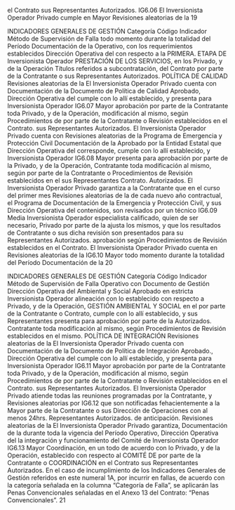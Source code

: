el Contrato
sus Representantes
Autorizados.
IG6.06 El Inversionista Operador Privado cumple en Mayor Revisiones aleatorias de la
19

INDICADORES GENERALES DE GESTIÓN
Categoría
Código Indicador Método de Supervisión
de Falla
todo momento durante la totalidad del Período Documentación de la
Operativo, con los requerimientos establecidos Dirección Operativa del
con respecto a la PRIMERA. ETAPA DE Inversionista Operador
PRESTACIÓN DE LOS SERVICIOS, en los Privado, y de la Operación
Títulos referidos a subcontratación, del Contrato por parte de la Contratante o
sus Representantes
Autorizados.
POLÍTICA DE CALIDAD
Revisiones aleatorias de la
El Inversionista Operador Privado cuenta con Documentación de la
Documento de Política de Calidad Aprobado, Dirección Operativa del
cumple con lo allí establecido, y presenta para Inversionista Operador
IG6.07 Mayor
aprobación por parte de la Contratante toda Privado, y de la Operación,
modificación al mismo, según Procedimientos de por parte de la Contratante o
Revisión establecidos en el Contrato. sus Representantes
Autorizados.
El Inversionista Operador Privado cuenta con Revisiones aleatorias de la
Programa de Emergencia y Protección Civil Documentación de la
Aprobado por la Entidad Estatal que Dirección Operativa del
corresponde, cumple con lo allí establecido, y Inversionista Operador
IG6.08 Mayor
presenta para aprobación por parte de la Privado, y de la Operación,
Contratante toda modificación al mismo, según por parte de la Contratante o
Procedimientos de Revisión establecidos en el sus Representantes
Contrato. Autorizados.
El Inversionista Operador Privado garantiza a
la Contratante que en el curso del primer mes
Revisiones aleatorias de la
de cada nuevo año contractual, el Programa de
Documentación de la
Emergencia y Protección Civil, y sus
Dirección Operativa del
contenidos, son revisados por un técnico
IG6.09 Media Inversionista Operador
especialista calificado, quien de ser necesario,
Privado por parte de la
ajusta los mismos, y que los resultados de
Contratante o sus
dicha revisión son presentados para su
Representantes Autorizados.
aprobación según Procedimientos de Revisión
establecidos en el Contrato.
El Inversionista Operador Privado cuenta en Revisiones aleatorias de la
IG6.10 Mayor
todo momento durante la totalidad del Período Documentación de la
20

INDICADORES GENERALES DE GESTIÓN
Categoría
Código Indicador Método de Supervisión
de Falla
Operativo con Documento de Gestión Dirección Operativa del
Ambiental y Social Aprobado en estricta Inversionista Operador
alineación con lo establecido con respecto a Privado, y de la Operación,
GESTIÓN AMBIENTAL Y SOCIAL en el por parte de la Contratante o
Contrato, cumple con lo allí establecido, y sus Representantes
presenta para aprobación por parte de la Autorizados.
Contratante toda modificación al mismo, según
Procedimientos de Revisión establecidos en el
mismo.
POLÍTICA DE INTEGRACIÓN
Revisiones aleatorias de la
El Inversionista Operador Privado cuenta con Documentación de la
Documento de Política de Integración Aprobado., Dirección Operativa del
cumple con lo allí establecido, y presenta para Inversionista Operador
IG6.11 Mayor
aprobación por parte de la Contratante toda Privado, y de la Operación,
modificación al mismo, según Procedimientos de por parte de la Contratante o
Revisión establecidos en el Contrato. sus Representantes
Autorizados.
El Inversionista Operador Privado atiende todas
las reuniones programadas por la Contratante, y Revisiones aleatorias por
IG6.12 que son notificadas fehacientemente a la Mayor parte de la Contratante o sus
Dirección de Operaciones con al menos 24hrs. Representantes Autorizados.
de anticipación.
Revisiones aleatorias de la
El Inversionista Operador Privado garantiza, Documentación de la
durante toda la vigencia del Período Operativo, Dirección Operativa del
la integración y funcionamiento del Comité de Inversionista Operador
IG6.13 Mayor
Coordinación, en un todo de acuerdo con lo Privado, y de la Operación,
establecido con respecto al COMITÉ DE por parte de la Contratante o
COORDINACIÓN en el Contrato sus Representantes
Autorizados.
En el caso de incumplimiento de los Indicadores Generales de Gestión referidos en este numeral
1A, por incurrir en fallas, de acuerdo con la categoría señalada en la columna “Categoría de Falla”,
se aplicarán las Penas Convencionales señaladas en el Anexo 13 del Contrato: “Penas
Convencionales”.
21

